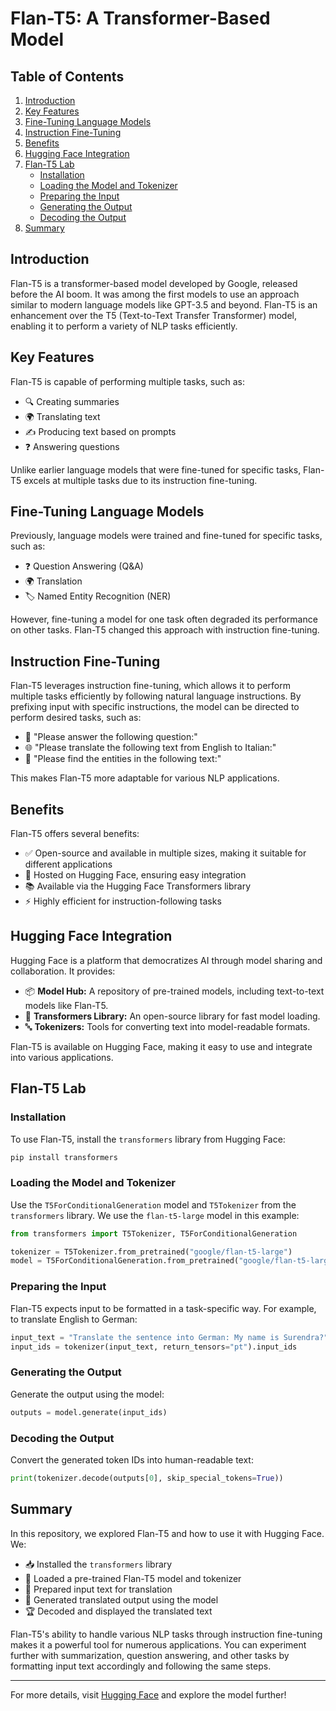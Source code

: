 # Flan-T5: A Transformer-Based Model

## Table of Contents

1. [Introduction](#introduction)
2. [Key Features](#key-features)
3. [Fine-Tuning Language Models](#fine-tuning-language-models)
4. [Instruction Fine-Tuning](#instruction-fine-tuning)
5. [Benefits](#benefits)
6. [Hugging Face Integration](#hugging-face-integration)
7. [Flan-T5 Lab](#flan-t5-lab)
   - [Installation](#installation)
   - [Loading the Model and Tokenizer](#loading-the-model-and-tokenizer)
   - [Preparing the Input](#preparing-the-input)
   - [Generating the Output](#generating-the-output)
   - [Decoding the Output](#decoding-the-output)
8. [Summary](#summary)

## Introduction

Flan-T5 is a transformer-based model developed by Google, released before the AI boom. It was among the first models to use an approach similar to modern language models like GPT-3.5 and beyond. Flan-T5 is an enhancement over the T5 (Text-to-Text Transfer Transformer) model, enabling it to perform a variety of NLP tasks efficiently.

## Key Features

Flan-T5 is capable of performing multiple tasks, such as:

- 🔍 Creating summaries
- 🌍 Translating text
- ✍️ Producing text based on prompts
- ❓ Answering questions

Unlike earlier language models that were fine-tuned for specific tasks, Flan-T5 excels at multiple tasks due to its instruction fine-tuning.

## Fine-Tuning Language Models

Previously, language models were trained and fine-tuned for specific tasks, such as:

- ❓ Question Answering (Q&A)
- 🌍 Translation
- 🏷️ Named Entity Recognition (NER)

However, fine-tuning a model for one task often degraded its performance on other tasks. Flan-T5 changed this approach with instruction fine-tuning.

## Instruction Fine-Tuning

Flan-T5 leverages instruction fine-tuning, which allows it to perform multiple tasks efficiently by following natural language instructions. By prefixing input with specific instructions, the model can be directed to perform desired tasks, such as:

- 📝 "Please answer the following question:"
- 🌐 "Please translate the following text from English to Italian:"
- 🔎 "Please find the entities in the following text:"

This makes Flan-T5 more adaptable for various NLP applications.

## Benefits

Flan-T5 offers several benefits:

- ✅ Open-source and available in multiple sizes, making it suitable for different applications
- 🔗 Hosted on Hugging Face, ensuring easy integration
- 📚 Available via the Hugging Face Transformers library
- ⚡ Highly efficient for instruction-following tasks

## Hugging Face Integration

Hugging Face is a platform that democratizes AI through model sharing and collaboration. It provides:

- 📦 **Model Hub:** A repository of pre-trained models, including text-to-text models like Flan-T5.
- 🚀 **Transformers Library:** An open-source library for fast model loading.
- 🔤 **Tokenizers:** Tools for converting text into model-readable formats.

Flan-T5 is available on Hugging Face, making it easy to use and integrate into various applications.

## Flan-T5 Lab

### Installation

To use Flan-T5, install the `transformers` library from Hugging Face:

```bash
pip install transformers
```

### Loading the Model and Tokenizer

Use the `T5ForConditionalGeneration` model and `T5Tokenizer` from the `transformers` library. We use the `flan-t5-large` model in this example:

```python
from transformers import T5Tokenizer, T5ForConditionalGeneration

tokenizer = T5Tokenizer.from_pretrained("google/flan-t5-large")
model = T5ForConditionalGeneration.from_pretrained("google/flan-t5-large")
```

### Preparing the Input

Flan-T5 expects input to be formatted in a task-specific way. For example, to translate English to German:

```python
input_text = "Translate the sentence into German: My name is Surendra?"
input_ids = tokenizer(input_text, return_tensors="pt").input_ids
```

### Generating the Output

Generate the output using the model:

```python
outputs = model.generate(input_ids)
```

### Decoding the Output

Convert the generated token IDs into human-readable text:

```python
print(tokenizer.decode(outputs[0], skip_special_tokens=True))
```

## Summary

In this repository, we explored Flan-T5 and how to use it with Hugging Face. We:

- 📥 Installed the `transformers` library
- 🤖 Loaded a pre-trained Flan-T5 model and tokenizer
- 📝 Prepared input text for translation
- 🔄 Generated translated output using the model
- 🏆 Decoded and displayed the translated text

Flan-T5's ability to handle various NLP tasks through instruction fine-tuning makes it a powerful tool for numerous applications. You can experiment further with summarization, question answering, and other tasks by formatting input text accordingly and following the same steps.

---

For more details, visit [Hugging Face](https://huggingface.co/google/flan-t5) and explore the model further!
